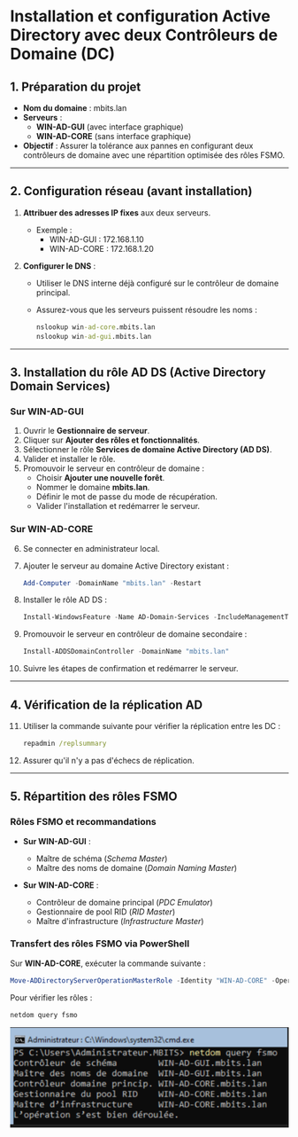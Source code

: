 # Installation et configuration Active Directory avec deux Contrôleurs de Domaine (DC)

## 1. Préparation du projet

- **Nom du domaine** : mbits.lan
- **Serveurs** :
    - **WIN-AD-GUI** (avec interface graphique)
    - **WIN-AD-CORE** (sans interface graphique)
- **Objectif** : Assurer la tolérance aux pannes en configurant deux contrôleurs de domaine avec une répartition optimisée des rôles FSMO.

---

## 2. Configuration réseau (avant installation)

1. **Attribuer des adresses IP fixes** aux deux serveurs.
    
    - Exemple :
        - WIN-AD-GUI : 172.168.1.10
        - WIN-AD-CORE : 172.168.1.20
2. **Configurer le DNS** :
    
    - Utiliser le DNS interne déjà configuré sur le contrôleur de domaine principal.
    - Assurez-vous que les serveurs puissent résoudre les noms :
        
        ```cmd
        nslookup win-ad-core.mbits.lan
        nslookup win-ad-gui.mbits.lan
        ```
        

---

## 3. Installation du rôle AD DS (Active Directory Domain Services)

### **Sur WIN-AD-GUI**

1. Ouvrir le **Gestionnaire de serveur**.
2. Cliquer sur **Ajouter des rôles et fonctionnalités**.
3. Sélectionner le rôle **Services de domaine Active Directory (AD DS)**.
4. Valider et installer le rôle.
5. Promouvoir le serveur en contrôleur de domaine :
    - Choisir **Ajouter une nouvelle forêt**.
    - Nommer le domaine **mbits.lan**.
    - Définir le mot de passe du mode de récupération.
    - Valider l'installation et redémarrer le serveur.

### **Sur WIN-AD-CORE**

6. Se connecter en administrateur local.
7. Ajouter le serveur au domaine Active Directory existant :
    
    ```powershell
    Add-Computer -DomainName "mbits.lan" -Restart
    ```
    
8. Installer le rôle AD DS :
    
    ```powershell
    Install-WindowsFeature -Name AD-Domain-Services -IncludeManagementTools
    ```
    
9. Promouvoir le serveur en contrôleur de domaine secondaire :
    
    ```powershell
    Install-ADDSDomainController -DomainName "mbits.lan"
    ```
    
10. Suivre les étapes de confirmation et redémarrer le serveur.

---

## 4. Vérification de la réplication AD

11. Utiliser la commande suivante pour vérifier la réplication entre les DC :
    
    ```cmd
    repadmin /replsummary
    ```
    
12. Assurer qu'il n'y a pas d'échecs de réplication.

---

## 5. Répartition des rôles FSMO

### **Rôles FSMO et recommandations**

- **Sur WIN-AD-GUI** :
    
    - Maître de schéma (_Schema Master_)
    - Maître des noms de domaine (_Domain Naming Master_)
- **Sur WIN-AD-CORE** :
    
    - Contrôleur de domaine principal (_PDC Emulator_)
    - Gestionnaire de pool RID (_RID Master_)
    - Maître d'infrastructure (_Infrastructure Master_)

### **Transfert des rôles FSMO via PowerShell**

Sur **WIN-AD-CORE**, exécuter la commande suivante :

```powershell
Move-ADDirectoryServerOperationMasterRole -Identity "WIN-AD-CORE" -OperationMasterRole PDCEmulator, RIDMaster, InfrastructureMaster
```

Pour vérifier les rôles :

```powershell
netdom query fsmo
```

![sortie](/captures/fsmo.png)
